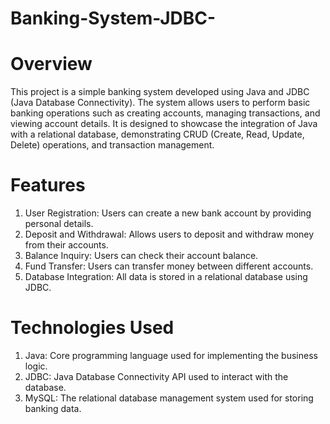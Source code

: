# Banking-System-JDBC-

# Overview
This project is a simple banking system developed using Java and JDBC (Java Database Connectivity). The system allows users to perform basic banking operations such as creating accounts, managing transactions, and viewing account details. It is designed to showcase the integration of Java with a relational database, demonstrating CRUD (Create, Read, Update, Delete) operations, and transaction management.

# Features
1. User Registration: Users can create a new bank account by providing personal details.
2. Deposit and Withdrawal: Allows users to deposit and withdraw money from their accounts.
3. Balance Inquiry: Users can check their account balance.
4. Fund Transfer: Users can transfer money between different accounts.
5. Database Integration: All data is stored in a relational database using JDBC.

# Technologies Used
1. Java: Core programming language used for implementing the business logic.
2. JDBC: Java Database Connectivity API used to interact with the database.
3. MySQL: The relational database management system used for storing banking data.

